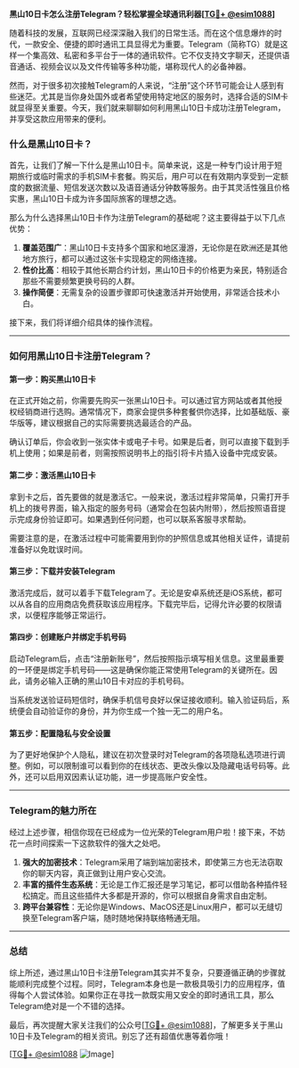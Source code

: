 **黑山10日卡怎么注册Telegram？轻松掌握全球通讯利器[[TG💪+ @esim1088](https://t.me/s/esim1088)]**

随着科技的发展，互联网已经深深融入我们的日常生活。而在这个信息爆炸的时代，一款安全、便捷的即时通讯工具显得尤为重要。Telegram（简称TG）就是这样一个集高效、私密和多平台于一体的通讯软件。它不仅支持文字聊天，还提供语音通话、视频会议以及文件传输等多种功能，堪称现代人的必备神器。

然而，对于很多初次接触Telegram的人来说，“注册”这个环节可能会让人感到有些迷茫。尤其是当你身处国外或者希望使用特定地区的服务时，选择合适的SIM卡就显得至关重要。今天，我们就来聊聊如何利用黑山10日卡成功注册Telegram，并享受这款应用带来的便利。

### 什么是黑山10日卡？

首先，让我们了解一下什么是黑山10日卡。简单来说，这是一种专门设计用于短期旅行或临时需求的手机SIM卡套餐。购买后，用户可以在有效期内享受到一定额度的数据流量、短信发送次数以及语音通话分钟数等服务。由于其灵活性强且价格实惠，黑山10日卡成为许多国际旅客的理想之选。

那么为什么选择黑山10日卡作为注册Telegram的基础呢？这主要得益于以下几点优势：

1. **覆盖范围广**：黑山10日卡支持多个国家和地区漫游，无论你是在欧洲还是其他地方旅行，都可以通过这张卡实现稳定的网络连接。
2. **性价比高**：相较于其他长期合约计划，黑山10日卡的价格更为亲民，特别适合那些不需要频繁更换号码的人群。
3. **操作简便**：无需复杂的设置步骤即可快速激活并开始使用，非常适合技术小白。

接下来，我们将详细介绍具体的操作流程。

---

### 如何用黑山10日卡注册Telegram？

#### 第一步：购买黑山10日卡

在正式开始之前，你需要先购买一张黑山10日卡。可以通过官方网站或者其他授权经销商进行选购。通常情况下，商家会提供多种套餐供你选择，比如基础版、豪华版等，建议根据自己的实际需要挑选最适合的产品。

确认订单后，你会收到一张实体卡或电子卡号。如果是后者，则可以直接下载到手机上使用；如果是前者，则需按照说明书上的指引将卡片插入设备中完成安装。

#### 第二步：激活黑山10日卡

拿到卡之后，首先要做的就是激活它。一般来说，激活过程非常简单，只需打开手机上的拨号界面，输入指定的服务号码（通常会在包装内附带），然后按照语音提示完成身份验证即可。如果遇到任何问题，也可以联系客服寻求帮助。

需要注意的是，在激活过程中可能需要用到你的护照信息或其他相关证件，请提前准备好以免耽误时间。

#### 第三步：下载并安装Telegram

激活完成后，就可以着手下载Telegram了。无论是安卓系统还是iOS系统，都可以从各自的应用商店免费获取该应用程序。下载完毕后，记得允许必要的权限请求，以便程序能够正常运行。

#### 第四步：创建账户并绑定手机号码

启动Telegram后，点击“注册新账号”，然后按照指示填写相关信息。这里最重要的一环便是绑定手机号码——这是确保你能正常使用Telegram的关键所在。因此，请务必输入正确的黑山10日卡对应的手机号码。

当系统发送验证码短信时，确保手机信号良好以保证接收顺利。输入验证码后，系统便会自动验证你的身份，并为你生成一个独一无二的用户名。

#### 第五步：配置隐私与安全设置

为了更好地保护个人隐私，建议在初次登录时对Telegram的各项隐私选项进行调整。例如，可以限制谁可以看到你的在线状态、更改头像以及隐藏电话号码等。此外，还可以启用双因素认证功能，进一步提高账户安全性。

---

### Telegram的魅力所在

经过上述步骤，相信你现在已经成为一位光荣的Telegram用户啦！接下来，不妨花一点时间探索一下这款软件的强大之处吧。

1. **强大的加密技术**：Telegram采用了端到端加密技术，即使第三方也无法窃取你的聊天内容，真正做到让用户安心交流。
2. **丰富的插件生态系统**：无论是工作汇报还是学习笔记，都可以借助各种插件轻松搞定。而且这些插件大多都是开源的，你可以根据自身需求自由定制。
3. **跨平台兼容性**：无论你是Windows、MacOS还是Linux用户，都可以无缝切换至Telegram客户端，随时随地保持联络畅通无阻。

---

### 总结

综上所述，通过黑山10日卡注册Telegram其实并不复杂，只要遵循正确的步骤就能顺利完成整个过程。同时，Telegram本身也是一款极具吸引力的应用程序，值得每个人尝试体验。如果你正在寻找一款既实用又安全的即时通讯工具，那么Telegram绝对是一个不错的选择。

最后，再次提醒大家关注我们的公众号[[TG💪+ @esim1088](https://t.me/s/esim1088)]，了解更多关于黑山10日卡及Telegram的相关资讯。别忘了还有超值优惠等着你哦！

[[TG💪+ @esim1088](https://t.me/s/esim1088) ![Image](https://i.postimg.cc/4NQfJmqS/Snipaste-2025-05-13-00-14-12.png)]